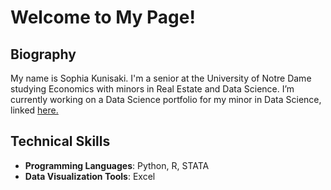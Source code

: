 # Welcome to My Page!
## Biography

My name is Sophia Kunisaki. I'm a senior at the University of Notre Dame studying Economics with minors in Real Estate and Data Science. I’m currently working on a Data Science portfolio for my minor in Data Science, linked [here.](https://github.com/sophiakun/Kunisaki-Data-Science-Portfolio)

## Technical Skills

- **Programming Languages**: Python, R, STATA
- **Data Visualization Tools**: Excel


